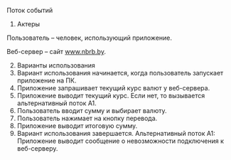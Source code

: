 Поток событий 
1.	Актеры
  
  Пользователь – человек, использующий приложение.
  
  Веб-сервер – сайт www.nbrb.by.

2.	Варианты использования
1.	Вариант использования начинается, когда пользователь запускает приложение на ПК.
2.	Приложение запрашивает текущий курс валют у веб-сервера.
3.	Приложение выводит текущий курс. Если нет, то вызывается альтернативный поток А1.
4.	Пользователь вводит сумму и выбирает валюту.
5.	Пользователь нажимает на кнопку перевода.
6.	Приложение выводит итоговую сумму. 
7.	Вариант использования завершается.
Альтернативный поток А1: Приложение выводит сообщение о невозможности подключения к веб-серверу.
